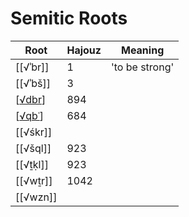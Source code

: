 # Semitic Roots

| Root     | Hajouz | Meaning        |
| -------- | ------ | -------------- |
| [[√ʾbr]] | 1      | 'to be strong' |
| [[√ʾbš]] | 3      |                |
| [[√dbr]] | 894    |                |
| [[√qbʿ]] | 684    |                |
| [[√śkr]] |        |                |
| [[√šql]] | 923    |                |
| [[√ṯḳl]] | 923    |                |
| [[√wṯr]] | 1042   |                |
| [[√wzn]] |        |                |

[//begin]: # "Autogenerated link references for markdown compatibility"
[√dbr]: √dbr "√dbr"
[√qbʿ]: √qbʿ "√qbʿ"
[//end]: # "Autogenerated link references"
